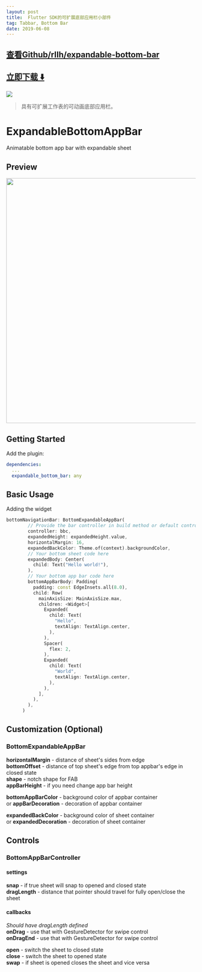 ```yaml
---
layout: post
title:  Flutter SDK的可扩展底部应用栏小部件
tag: Tabbar, Bottom Bar
date: 2019-06-08
---
```


 

## [查看Github/rIIh/expandable-bottom-bar](http://github.com/rIIh/expandable-bottom-bar)
## [立即下载 ️⬇️ ](https://codeload.github.com/rIIh/expandable-bottom-bar/zip/master) 


 
![](https://flutterawesome.com/content/images/2019/05/ExpandableBottomAppB2ar.gif)
 
>
> 具有可扩展工作表的可动画底部应用栏。
>

 
# ExpandableBottomAppBar

Animatable bottom app bar with expandable sheet

## Preview

<img src="https://github.com/rIIh/expandable-bottom-bar/raw/master/showcase.gif" height="650"/>

## Getting Started

Add the plugin:

```yaml
dependencies:
  ...
  expandable_bottom_bar: any
```

## Basic Usage

Adding the widget

```dart
bottomNavigationBar: BottomExpandableAppBar(
        // Provide the bar controller in build method or default controller as ancestor in a tree 
        controller: bbc,
        expandedHeight: expandedHeight.value,
        horizontalMargin: 16,
        expandedBackColor: Theme.of(context).backgroundColor,
        // Your bottom sheet code here
        expandedBody: Center(
          child: Text("Hello world!"),
        ),
        // Your bottom app bar code here
        bottomAppBarBody: Padding(
          padding: const EdgeInsets.all(8.0),
          child: Row(
            mainAxisSize: MainAxisSize.max,
            children: <Widget>[
              Expanded(
                child: Text(
                  "Hello",
                  textAlign: TextAlign.center,
                ),
              ),
              Spacer(
                flex: 2,
              ),
              Expanded(
                child: Text(
                  "World",
                  textAlign: TextAlign.center,
                ),
              ),
            ],
          ),
        ),
      )
```

## Customization (Optional)

### BottomExpandableAppBar

**horizontalMargin** - distance of sheet's sides from edge<br/>
**bottomOffset** - distance of top sheet's edge from top appbar's edge in closed state<br/>
**shape** - notch shape for FAB<br/>
**appBarHeight** - if you need change app bar height<br/>

**bottomAppBarColor** - background color of appbar container<br/>
or
**appBarDecoration** - decoration of appbar container<br/>

**expandedBackColor** - background color of sheet container<br/>
or
**expandedDecoration** - decoration of sheet container<br/>

## Controls

### BottomAppBarController

#### settings

**snap** - if true sheet will snap to opened and closed state<br/>
**dragLength** - distance that pointer should travel for fully open/close the sheet<br/>

#### callbacks

*Should have dragLength defined*<br/>
**onDrag** - use that with GestureDetector for swipe control<br/>
**onDragEnd** - use that with GestureDetector for swipe control<br/>

**open** - switch the sheet to closed state<br/>
**close** - switch the sheet to opened state<br/>
**swap** - if sheet is opened closes the sheet and vice versa<br/>

